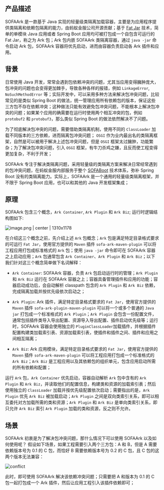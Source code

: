 ## 产品描述
SOFAArk 是一款基于 Java 实现的轻量级类隔离加载容器，主要是为应用程序提供类隔离和依赖包隔离的能力，由蚂蚁金服公司开源贡献；基于 [Fat Jar](https://docs.spring.io/spring-boot/docs/current/reference/html/executable-jar.html#executable-jar-jar-file-structure) 技术，简单的单模块 Java 应用或者 Spring Boot 应用均可被打包成一个自包含可运行的 Fat Jar，称之为 Ark 包；Ark 包内嵌 SOFAArk 类隔离容器，通过 `java -jar` 命令启动 Ark 包，SOFAArk 容器将优先启动，进而由容器负责启动各 Ark 插件和应用。

## 背景
日常使用 Java 开发，常常会遇到包依赖冲突的问题，尤其当应用变得臃肿庞大，包冲突的问题也会变得更加棘手，导致各种各样的报错，例如 `LinkageError`, `NoSuchMethodError` 等；实际开发中，可以采用多种方法来解决包冲突问题，比较常见的是类似 Spring Boot 的做法，统一管理应用所有依赖包的版本，保证这些三方包不存在依赖冲突；这种做法只能有效避免包冲突问题，不能根本上解决包冲突的问题；如果某个应用的确需要在运行时使用两个相互冲突的包，例如 `protobuf2` 和 `protobuf3`，那么类似 Spring Boot 的做法依然解决不了问题。

为了彻底解决包冲突的问题，需要借助类隔离机制，使用不同的 `ClassLoader` 加载不同版本的三方依赖，进而隔离包冲突问题； `OSGI` 作为业内最出名的类隔离框架，自然是可以被用于解决上述包冲突问题，但是 `OSGI` 框架太过臃肿，功能繁杂；为了解决包冲突问题，引入 `OSGI` 框架，有牛刀杀鸡之嫌，且反而使工程变得更加复杂，不利于开发；

SOFAArk 专注于解决类隔离问题，采用轻量级的类隔离方案来解决日常经常遇到的包冲突问题，在蚂蚁金服内部服务于整个 [SOFABoot](https://github.com/alipay/sofa-boot) 技术体系，弥补 Spring Boot 没有的类隔离能力。实际上，SOFAArk 是一个通用的轻量级类隔离框架，并不限于 Spring Boot 应用，也可以和其他的 Java 开发框架集成； 

## 原理
SOFAArk 包含三个概念，`Ark Container`, `Ark Plugin` 和 `Ark Biz`; 运行时逻辑结构图如下:

![image.png | center | 1310x1178](https://cdn.yuque.com/lark/2018/png/590/1523868989241-f50695ed-dca0-4bf7-a6a9-afe07c2ade76.png)

在介绍这三个概念之前，先介绍上述 `Ark` 包概念；`Ark` 包是满足特定目录格式要求的可运行 `Fat Jar`，使用官方提供的 `Maven` 插件 `sofa-ark-maven-plugin` 可以将工程应用打包成标准格式的 `Ark` 包；使用 `java -jar` 命令即可在 SOFAArk 容器之上启动应用；`Ark` 包通常包含 `Ark Container`、`Ark Plugin` 和 `Ark Biz`；以下我们针对这三个概念简单做下名词解释：

+ `Ark Container`: SOFAArk 容器，负责 `Ark` 包启动运行时的管理；`Ark Plugin` 和 `Ark Biz` 运行在 SOFAArk 容器之上；容器具备管理插件和应用的功能；容器启动成功后，会自动解析 classpath 包含的 `Ark Plugin` 和 `Ark Biz` 依赖，完成隔离加载并按优先级依次启动之；

+ `Ark Plugin`: Ark 插件，满足特定目录格式要求的 `Fat Jar`，使用官方提供的 `Maven` 插件 `sofa-ark-plugin-maven-plugin` 可以将一个或多个普通的 `Java jar` 打包成一个标准格式的 `Ark Plugin`；`Ark Plugin` 会包含一份配置文件，通常包括插件类导入导出配置、资源导入导出配置、插件启动优先级等；运行时，SOFAArk 容器会使用独立的 `PluginClassLoader`加载插件，并根据插件配置构建类加载索引表、资源加载索引表，使插件和插件之间、插件和应用之间相互隔离；

+ `Ark Biz`: Ark 应用模块，满足特定目录格式要求的 `Fat Jar`，使用官方提供的 `Maven` 插件 `sofa-ark-maven-plugin` 可以将工程应用打包成一个标准格式的 `Ark Biz`；`Ark Biz` 是工程应用以及其依赖包的组织单元，包含应用启动所需的所有依赖和配置；

运行 `Ark` 包，`Ark Container` 优先启动，容器自动解析 `Ark` 包中含有的 `Ark Plugin` 和 `Ark Biz`，并读取他们的配置信息，构建类和资源的加载索引表；然后使用独立的 `ClassLoader` 加载并按优先级配置依次启动；需要指出的是，`Ark Plugin` 优先 `Ark Biz` 被加载启动；`Ark Plugin` 之间是双向类索引关系，即可以相互委托对方加载所需的类和资源；`Ark Plugin` 和 `Ark Biz` 是单向类索引关系，即只允许 `Ark Biz` 索引 `Ark Plugin` 加载的类和资源，反之则不允许。

## 场景
SOFAArk 初衷是为了解决包冲突问题，那什么情况下可以使用 SOFAArk 以及如何使用呢？ 假设如下场景，如果工程需要引入两个三方包：A 和 B，但是 A 需要依赖版本号为 0.1 的 C 包，而恰好 B 需要依赖版本号为 0.2 的 C 包，且 C 包的这两个版本无法兼容：

![conflict](https://cdn.yuque.com/lark/2018/png/590/1523868150329-41ea3982-4783-49b0-a1e6-ffffddbe0886.png)

此时，即可使用 SOFAArk 解决该依赖冲突问题；只需要把 A 和版本为 0.1 的 C 包一起打包成一个 Ark 插件，然后让应用工程引入该插件依赖即可；


